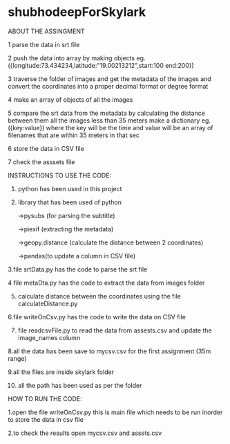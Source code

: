 # shubhodeepForSkylark



ABOUT THE ASSINGMENT

1 parse the data in srt file

2 push the data into array by making objects  eg.({longitude:73.434234,latitude:"19.00213212",start:100 end:200})

3 traverse the folder of images and get the metadata of the images and    convert the  coordinates into a proper decimal format  or degree format

4 make an array of objects of all the images 

5 compare the srt data from the metadata by calculating the distance  between them  all the images less than 35 meters make a dictionary
 eg.({key:value}) where the key will be the time and value will be an array of filenames that are within 35 meters in that sec

6 store the data in CSV file

7 check the asssets file  


INSTRUCTIONS TO USE THE CODE:

1. python has been used in this project
2. library that has been used of python 
	
	->pysubs (for parsing the subtitle)
	
	->piexif (extracting the metadata)
	
	->geopy.distance   (calculate the distance between 2 coordinates)
	
	->pandas(to update a column in CSV file)

3.file   srtData.py has  the code to parse the srt file

4 file metaDta.py has the code  to extract the data from images folder

5. calculate distance between the coordinates using the file calculateDistance.py

6.file writeOnCsv.py  has the code to write the data on CSV file

7. file   readcsvFile.py to read the data from assests.csv and update the image_names column      

8.all the data has been save to mycsv.csv for the first assignment (35m range)

9.all the files are inside skylark folder

10. all the path has been used as per the folder


HOW TO RUN THE CODE:

1.open the  file writeOnCsv.py this is main file which needs to be run inorder to store the data in csv file 

2.to check the results open mycsv.csv and assets.csv  


